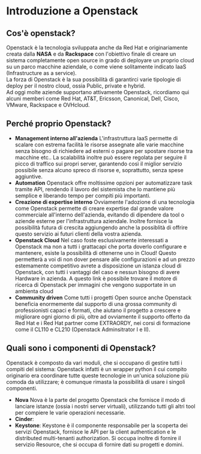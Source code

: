 # Introduzione a Openstack

## Cos'è openstack?
Openstack è la tecnologia sviluppata anche da Red Hat e originariamente creata dalla **NASA** e da **Rackspace** con l'obiettivo finale di creare un sistema completamente open source in grado di deployare un proprio cloud su un parco macchine aziendale, o come viene solitamente indicato IaaS (Infrastructure as a service). <br>
La forza di Openstack è la sua possibilità di garantirci varie tipologie di deploy per il nostro cloud, ossia Public, private e hybrid.<br>
Ad oggi molte aziende supportano attivamente Openstack, ricordiamo qui alcuni memberi come Red Hat, AT&T, Ericsson, Canonical, Dell, Cisco, VMware, Rackspace e OVHcloud.

## Perché proprio Openstack?
* **Management interno all'azienda**
    L'infrastruttura IaaS permette di scalare con estrema facilità le risorse assegnate alle varie macchine senza bisogno di richiedere ad esterni o pagare per spostare risorse tra macchine etc..
    La scalabilità inoltre può essere regolata per seguire il picco di traffico sui propri server, garantendo così il miglior servizio possibile senza alcuno spreco di risorse e, soprattutto, senza spese aggiuntive.
* **Automation**
    Openstack offre moltissime opzioni per automatizzare task tramite API, rendendo il lavoro del sistemista che lo mantiene più semplice e liberando tempo per compiti più importanti.
* **Creazione di expertise interno**
    Ovviamente l'adozione di una tecnologia come Openstack permette di creare expertise dal grande valore commerciale all'interno dell'azienda, evitando di dipendere da tool o aziende esterne per l'infrastruttura aziendale.
    Inoltre fornisce la possibilità futura di crescita aggiungendo anche la possiblità di offrire questo servizio ai futuri clienti della vostra azienda.
* **Openstack Cloud**
    Nel caso foste esclusivamente interessati a Openstack ma non a tutti i grattacapi che porta doverlo configurare e mantenere, esiste la possibilità di ottenerne uno in Cloud!
    Questo permetterà a voi di non dover pensare alle configurazioni e ad un prezzo estemamente competitivo avrete a disposizione un istanza cloud di Openstack, con tutti i vantaggi del caso e nessun bisogno di avere Hardware in azienda.
    A questo link è possibile trovare il motore di ricerca di Openstack per immagini che vengono supportate in un ambienta cloud
* **Community driven**
    Come tutti i progetti Open source anche Openstack beneficia enormemente dal supporto di una grossa community di professionisti capaci e formati, che aiutano il progetto a crescere e migliorare ogni giorno di più, oltre ad ovviamente il supporto offerto da Red Hat e i Red Hat partner come EXTRAORDY, nei corsi di formazione come il CL110 e CL210 (Openstack Adminsitrator I e II).

## Quali sono i componenti di Openstack?
Openstack è composto da vari moduli, che si occupano di gestire tutti i compiti del sistema: Openstack infatti è un wrapper python il cui compito originario era coordinare tutte queste tecnologie in un'unica soluzione più comoda da utilizzare; è comunque rimasta la possibilità di usare i singoli componenti.
- **Nova**
    Nova è la parte del progetto Openstack che fornisce il modo di lanciare istanze (ossia i nostri server virtuali), utilizzando tutti gli altri tool per compiere le varie operazioni necessarie.
- **Cinder**:
- **Keystone**:
    Keystone è il componente responsabile per la scoperta dei servizi Openstack, fornisce le API per la client authentication e le distributed multi-tenanti authorization.
    Si occupa inoltre di fornire il servizio Resource, che si occupa di fornire dati su progetti e domini.


